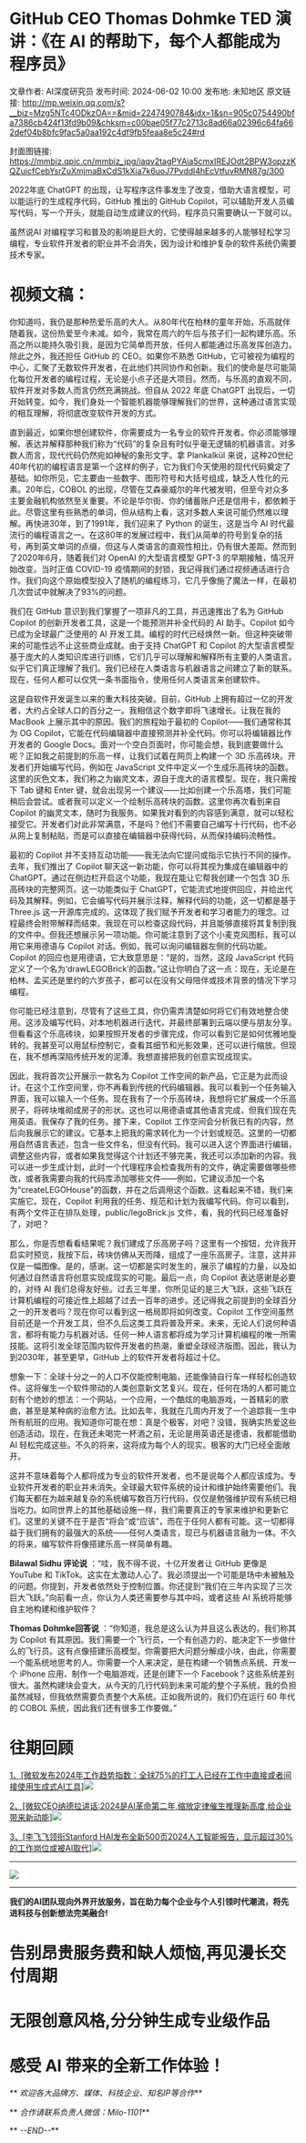 # GitHub CEO Thomas Dohmke TED 演讲：《在 AI 的帮助下，每个人都能成为程序员》

文章作者: AI深度研究员
发布时间: 2024-06-02 10:00
发布地: 未知地区
原文链接: http://mp.weixin.qq.com/s?__biz=Mzg5NTc4ODkzOA==&mid=2247490784&idx=1&sn=905c0754490bfa7386cb424f13fd9b09&chksm=c00bae05f77c2713c8ad66a02396c64fa662def04b8bfc9fac5a0aa192c4df9fb5feaa8e5c24#rd

封面图链接: https://mmbiz.qpic.cn/mmbiz_jpg/iaqv2tagPYAia5cmxIREJOdt2BPW3opzzKQZuicfCebYsrZuXmjmaBxCdS1kXia7k6uoJ7Pvddl4hEcVtfuvRMN87g/300

2022年底 ChatGPT 的出现，让写程序这件事发生了改变，借助大语言模型，可以能运行的生成程序代码，GitHub 推出的 GitHub
Copilot，可以辅助开发人员编写代码，写一个开头，就能自动生成建议的代码，程序员只需要确认一下就可以。

虽然说AI 对编程学习和普及的影响是巨大的，它使得越来越多的人能够轻松学习编程，专业软件开发者的职业并不会消失，因为设计和维护复杂的软件系统仍需要技术专家。

# 视频文稿：

你知道吗，我仍是那种热爱乐高的大人。从80年代在柏林的童年开始，乐高就伴随着我，这份热爱至今未减。如今，我常在周六的午后与孩子们一起构建乐高。乐高之所以能持久吸引我，是因为它简单而开放，任何人都能通过乐高发挥创造力。除此之外，我还担任
GitHub 的 CEO。如果你不熟悉
GitHub，它可被视为编程的中心，汇聚了无数软件开发者，在此他们共同协作和创新。我们的使命是尽可能简化每位开发者的编程过程，无论是小点子还是大项目。然而，与乐高的直观不同，软件开发对多数人而言仍然充满挑战。但自从
2022 年底 ChatGPT 出现后，一切开始转变。如今，我们身处一个智能机器能够理解我们的世界，这种通过语言实现的相互理解，将彻底改变软件开发的方式。

直到最近，如果你想创建软件，你需要成为一名专业的软件开发者。你必须能够理解、表达并解释那种我们称为“代码”的复杂且有时似乎毫无逻辑的机器语言。对多数人而言，现代代码仍然宛如神秘的象形文字。拿
Plankalkül
来说，这种20世纪40年代初的编程语言是第一个这样的例子，它为我们今天使用的现代代码奠定了基础。如你所见，它主要由一些数字、图形符号和大括号组成，缺乏人性化的元素。20年后，COBOL
的出现，尽管在艾森豪威尔的年代被发明，但至今对众多主要金融机构依然至关重要。不论是华尔街、你的储蓄账户还是信用卡，都依赖于此。尽管这里有些熟悉的单词，但从结构上看，这对多数人来说可能仍然难以理解。再快进30年，到了1991年，我们迎来了
Python 的诞生，这是当今 AI
时代最流行的编程语言之一。在这80年的发展过程中，我们从简单的符号到复杂的括号，再到英文单词的点缀，但这与人类语言的直观性相比，仍有很大差距。然而到了2020年6月，随着我们对
OpenAI 的大型语言模型 GPT-3 的早期接触，情况开始改变。当时正值 COVID-19
疫情期间的封锁，我记得我们通过视频通话进行合作。我们向这个原始模型投入了随机的编程练习，它几乎像施了魔法一样，在最初几次尝试中就解决了93%的问题。

我们在 GitHub 意识到我们掌握了一项非凡的工具，并迅速推出了名为 GitHub Copilot 的创新开发者工具，这是一个能预测并补全代码的 AI
助手。Copilot 如今已成为全球最广泛使用的 AI 开发工具。编程的时代已经焕然一新。但这种突破带来的可能性远不止这些商业成就。由于支持 ChatGPT
和 Copilot
的大型语言模型基于庞大的人类知识库进行训练，它们几乎可以理解和解释所有主要的人类语言。似乎它们真正理解了我们。我们已经在人类语言与机器语言之间建立了新的联系。现在，任何人都可以仅凭一条书面指令，使用任何人类语言来创建软件。

这是自软件开发诞生以来的重大科技突破。目前，GitHub 上拥有超过一亿的开发者，大约占全球人口的百分之一。我相信这个数字即将飞速增长。让我在我的
MacBook 上展示其中的原因。我们的旅程始于最初的 Copilot——我们通常称其为 OG
Copilot，它能在代码编辑器中直接预测并补全代码。你可以将编辑器比作开发者的 Google
Docs。面对一个空白页面时，你可能会想，我到底要做什么呢？正如我之前提到的乐高一样，让我们试着在网页上构建一个 3D
乐高砖块。开发者们开始编写代码，例如在 JavaScript
文件中定义一个生成乐高砖块的函数。这里的灰色文本，我们称之为幽灵文本，源自于庞大的语言模型。现在，我只需按下 Tab 键和 Enter
键，就会出现另一个建议——比如创建一个乐高塔，我们可能稍后会尝试。或者我可以定义一个绘制乐高砖块的函数。这里你再次看到来自 Copilot
的幽灵文本，随时为我服务。如果我对看到的内容感到满意，就可以轻松接受它。开发者们对此非常满意，不是吗？他们不需要自己编写十行代码，也不必从网上复制粘贴，而是可以直接在编辑器中获得代码，从而保持编码流畅性。

最初的 Copilot 并不支持互动功能——我无法向它提问或指示它执行不同的操作。去年，我们推出了 Copilot
聊天这一新功能，你可以将其视为集成在编辑器中的 ChatGPT。通过在侧边栏开启这个功能，我现在能让它帮我创建一个包含 3D
乐高砖块的完整网页。这一功能类似于 ChatGPT，它能流式地提供回应，并给出代码及其解释。例如，它会编写代码并展示注释，解释代码的功能，这一切都是基于
Three.js
这一开源库完成的。这体现了我们赋予开发者和学习者能力的理念。过程最终会附带解释而结束。我现在可以检查这段代码，并且能够直接将其复制到我的文件中。但我还想展示另一项功能。你可能注意到了这个小麦克风图标，我可以用它来用德语与
Copilot 对话。例如，我可以询问编辑器左侧的代码功能。Copilot 的回应也是用德语，它大致意思是：“是的，当然，这段 JavaScript
代码定义了一个名为‘drawLEGOBrick’的函数。”这让你明白了这一点：现在，无论是在柏林、孟买还是里约的六岁孩子，都可以在没有父母陪伴或技术背景的情况下学习编程。

你可能已经注意到，尽管有了这些工具，你仍需弄清楚如何将它们有效地整合使用。这涉及编写代码，对本地机器进行迭代，并最终部署到云端以便与朋友分享。但看看这个乐高砖块，如果按照开发者的步骤完成，你可以看到它是如何优雅地旋转的。我甚至可以用鼠标控制它，查看其细节和光影效果，还可以进行缩放。但现在，我不想再深陷传统开发的泥潭。我想直接把我的创意实现成现实。

因此，我将首次公开展示一款名为 Copilot
工作空间的新产品，它正是为此而设计。在这个工作空间里，你不再看到传统的代码编辑器。我可以看到一个任务输入界面，我可以输入一个任务。现在我有了一个乐高砖块，我想将它扩展成一个乐高房子，将砖块堆砌成房子的形状。这也可以用德语或其他语言完成，但我们现在先用英语。我保存了我的任务。接下来，Copilot
工作空间会分析我已有的内容，然后向我展示它的建议。它基本上把我的需求转化为一个计划或规范。这里的一切都用自然语言表述，包含一些文件名，但没有代码。我可以进入这个界面进行编辑，调整这些内容，或者如果我觉得这个计划还不够完美，我还可以添加新的内容。我可以进一步生成计划，此时一个代理程序会检查我所有的文件，确定需要做哪些修改，或者我需要向我的代码库添加哪些文件——例如，它建议添加一个名为“createLEGOHouse”的函数，并在之后调用这个函数。这看起来不错，我们来实施它。现在，Copilot
利用我的任务、规范和计划为我编写代码。你可以看到，有两个文件正在排队处理，public/legoBrick.js 文件，看，我的代码已经准备好了，对吧？

  

那么，你是否想看看结果呢？我们建成了乐高房子吗？这里有一个按钮，允许我开启实时预览，我按下后，砖块仿佛从天而降，组成了一座乐高房子。注意，这并非仅是一幅图像。是的，感谢。这一切都是实时发生的，展示了编程的力量，以及如何通过自然语言将创意实现成现实的可能。最后一点，向
Copilot 表达感谢是必要的，对待 AI
我们总得友好些。过去三年里，你所见证的是三大飞跃，这些飞跃在计算机编程的可接近性上超越了过去一百年的进步。还记得我之前提到的全球百分之一的开发者吗？现在你可以看到这一格局即将如何改变。Copilot
工作空间虽然目前还是一个开发工具，但不久后这类工具将普及开来。未来，无论人们说何种语言，都将有能力与机器对话。任何一种人语言都将成为学习计算机编程的唯一所需技能。这将引发全球范围内软件开发者的热潮，重塑全球经济版图。因此，我认为到2030年，甚至更早，GitHub
上的软件开发者将超过十亿。

  

想象一下：全球十分之一的人口不仅能控制电脑，还能像骑自行车一样轻松创造软件。这将催生一个软件带动的人类创意新文艺复兴。现在，任何在场的人都可能立刻有个绝妙的想法：一个网站，一个应用，一个酷炫的电脑游戏，一首精彩的歌曲，甚至是某种病的治愈方法。比如去年，我就在几周内开发了一个追踪我一生中所有航班的应用。我知道你可能在想：真是个极客，对吧？没错，我确实热爱这些创造活动。现在，在我还未喝完一杯酒之前，无论是用英语还是德语，我都能借助
AI 轻松完成这些。不久的将来，这将成为每个人的现实。极客的大门已经全面敞开。

这并不意味着每个人都将成为专业的软件开发者，也不是说每个人都应该成为。专业软件开发者的职业并未消失。全球最大软件系统的设计和维护始终需要他们。我们每天都在为越来越复杂的系统编写数百万行代码，仅仅是勉强维护现有系统已相当吃力。如同世界上的其他基础设施一样，我们需要真正的专家来维护和更新它们。这里的关键不在于是否“将会”或“应该”，而在于任何人都有可能。这一切都得益于我们拥有的最强大的系统——任何人类语言，现已与机器语言融为一体。不久的将来，编写软件将像搭建乐高一样简单有趣。

  

**Bilawal Sidhu 评论说** ：“哇，我不得不说，十亿开发者让 GitHub 更像是 YouTube 和
TikTok。这实在太激动人心了。我必须提出一个可能是场中未被触及的问题。你提到，开发者依然处于控制位置。你还提到“我们在三年内实现了三次巨大飞跃。”向前看一点，你认为人类还需要参与其中吗，或者这些
AI 系统将能够自主地构建和维护软件？

**Thomas Dohmke回答说** ：“你知道，我总是这么认为并且这么表达的，我们称其为 Copilot
有其原因。我们需要一个飞行员，一个有创造力的、能决定下一步做什么的飞行员。这有点像搭建乐高模型。你需要把大问题分解成小块，由此，你需要一个能系统地思考的人。你需要一个人来决定，是在构建一个销售点系统、开发一个
iPhone 应用、制作一个电脑游戏，还是创建下一个
Facebook？这些系统差别很大。虽然构建块会变大，从今天的几行代码到未来可能的整个子系统，我的负担虽然减轻，但我依然需要负责整个大系统。正如我所说的，我们仍在运行
60 年代的 COBOL 系统，因此我们还有很多工作要做。”

# 往期回顾

[1、[微软发布2024年工作趋势指数：全球75%的打工人已经在工作中直接或者间接使用生成式AI工具]![](https://mmbiz.qpic.cn/mmbiz_png/iaqv2tagPYAia5cmxIREJOdt2BPW3opzzKibZRr6T1QUP7ZlSodQXLMP6vnlsibTJn4BVsjiakJKE0FOpxyrCMrKIAg/640?wx_fmt=png&from=appmsg)](https://mp.weixin.qq.com/s?__biz=Mzg5NTc4ODkzOA==&mid=2247490033&idx=1&sn=893b941889ee7b83b9dabe60fab4a87a&chksm=c00bab14f77c2202e1ce2673a75aab7581d28f97fe3e24ab5459858743a415a89c78474dd2c7&scene=21#wechat_redirect)

[2、[微软CEO纳德拉讲话:2024是AI革命第二年,缩放定律催生推理新高度,给企业带来新动能]![](https://mmbiz.qpic.cn/mmbiz_png/iaqv2tagPYAia5cmxIREJOdt2BPW3opzzKCX1ZbbxvmX8ecIJ3cA8D7a5ujrDUwECLawgXB74jWk8ulPG1oDumVA/640?wx_fmt=png&from=appmsg)](https://mp.weixin.qq.com/s?__biz=Mzg5NTc4ODkzOA==&mid=2247489841&idx=1&sn=17acb4d02f5ac731a13e6d063d6991cf&chksm=c00babd4f77c22c2b987b337c692c0902c4d238712f966c37b823787e07f406a8a07ad518b91&scene=21#wechat_redirect)

[3、[李飞飞领衔Stanford
HAI发布全新500页2024人工智能报告，显示超过30%的工作岗位或被AI取代]![](https://mmbiz.qpic.cn/mmbiz_png/iaqv2tagPYAia5cmxIREJOdt2BPW3opzzKvvFCWTLZ85xQobWZDjfBAvIKyCZxIosDibnpjoG4Appia1OY02KqRQmQ/640?wx_fmt=png&from=appmsg)](https://mp.weixin.qq.com/s?__biz=Mzg5NTc4ODkzOA==&mid=2247489438&idx=1&sn=4c305a310a5ef39c01be3594fcc45cb7&chksm=c00ba57bf77c2c6d6acdd569f613ee158303ec78fe3c49f3ea39cffcb697e8673f17213eae51&scene=21#wechat_redirect)

* * *

![](https://mmbiz.qpic.cn/mmbiz_png/iaqv2tagPYAhtRhTOjz2QwH4dIlC3YUcYbaicMEwjqQqh06Yhdd7EH3r9wiaMRArLz0a6Zhx6uiaUD7hguPfbY0nAg/640?wx_fmt=png&from=appmsg)

****

**我们的AI团队现向外界开放服务，旨在助力每个企业与个人引领时代潮流，将先进科技与创新想法完美融合!**

#  告别昂贵服务费和缺人烦恼,再见漫长交付周期

# 无限创意风格,分分钟生成专业级作品

# 感受 AI 带来的全新工作体验！

** _欢迎各大品牌方、媒体、科技企业、知名IP等合作_**

** _合作请联系负责人微信：Milo-1101_**

** _\--END--_**

